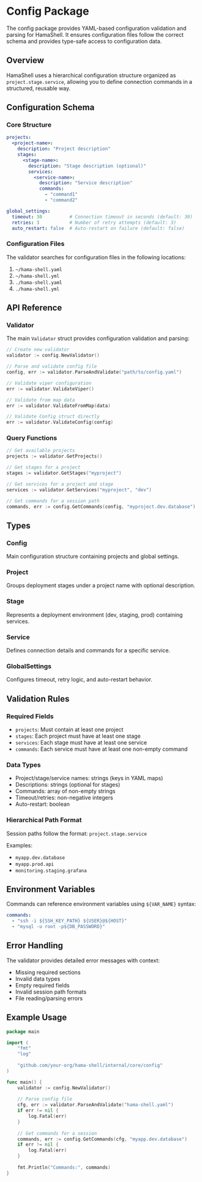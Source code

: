 # Config Package

The config package provides YAML-based configuration validation and parsing for HamaShell. It ensures configuration files follow the correct schema and provides type-safe access to configuration data.

## Overview

HamaShell uses a hierarchical configuration structure organized as `project.stage.service`, allowing you to define connection commands in a structured, reusable way.

## Configuration Schema

### Core Structure
```yaml
projects:
  <project-name>:
    description: "Project description"
    stages:
      <stage-name>:
        description: "Stage description (optional)"
        services:
          <service-name>:
            description: "Service description"
            commands:
              - "command1"
              - "command2"

global_settings:
  timeout: 30          # Connection timeout in seconds (default: 30)
  retries: 3           # Number of retry attempts (default: 3)  
  auto_restart: false  # Auto-restart on failure (default: false)
```

### Configuration Files

The validator searches for configuration files in the following locations:
1. `~/hama-shell.yaml`
2. `~/hama-shell.yml` 
3. `./hama-shell.yaml`
4. `./hama-shell.yml`

## API Reference

### Validator

The main `Validator` struct provides configuration validation and parsing:

```go
// Create new validator
validator := config.NewValidator()

// Parse and validate config file
config, err := validator.ParseAndValidate("path/to/config.yaml")

// Validate viper configuration
err := validator.ValidateViper()

// Validate from map data
err := validator.ValidateFromMap(data)

// Validate Config struct directly
err := validator.ValidateConfig(config)
```

### Query Functions

```go
// Get available projects
projects := validator.GetProjects()

// Get stages for a project
stages := validator.GetStages("myproject")

// Get services for a project and stage  
services := validator.GetServices("myproject", "dev")

// Get commands for a session path
commands, err := config.GetCommands(config, "myproject.dev.database")
```

## Types

### Config
Main configuration structure containing projects and global settings.

### Project
Groups deployment stages under a project name with optional description.

### Stage  
Represents a deployment environment (dev, staging, prod) containing services.

### Service
Defines connection details and commands for a specific service.

### GlobalSettings
Configures timeout, retry logic, and auto-restart behavior.

## Validation Rules

### Required Fields
- `projects`: Must contain at least one project
- `stages`: Each project must have at least one stage
- `services`: Each stage must have at least one service  
- `commands`: Each service must have at least one non-empty command

### Data Types
- Project/stage/service names: strings (keys in YAML maps)
- Descriptions: strings (optional for stages)
- Commands: array of non-empty strings
- Timeout/retries: non-negative integers
- Auto-restart: boolean

### Hierarchical Path Format
Session paths follow the format: `project.stage.service`

Examples:
- `myapp.dev.database`
- `myapp.prod.api`
- `monitoring.staging.grafana`

## Environment Variables

Commands can reference environment variables using `${VAR_NAME}` syntax:

```yaml
commands:
  - "ssh -i ${SSH_KEY_PATH} ${USER}@${HOST}"
  - "mysql -u root -p${DB_PASSWORD}"
```

## Error Handling

The validator provides detailed error messages with context:
- Missing required sections
- Invalid data types
- Empty required fields
- Invalid session path formats
- File reading/parsing errors

## Example Usage

```go
package main

import (
    "fmt"
    "log"
    
    "github.com/your-org/hama-shell/internal/core/config"
)

func main() {
    validator := config.NewValidator()
    
    // Parse config file
    cfg, err := validator.ParseAndValidate("hama-shell.yaml")
    if err != nil {
        log.Fatal(err)
    }
    
    // Get commands for a session
    commands, err := config.GetCommands(cfg, "myapp.dev.database")
    if err != nil {
        log.Fatal(err)
    }
    
    fmt.Println("Commands:", commands)
}
```